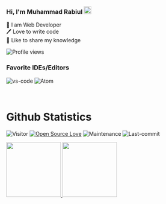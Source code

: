 ### Hi, I'm Muhammad Rabiul <img src="https://media.giphy.com/media/hvRJCLFzcasrR4ia7z/giphy.gif" width="20">
👑 I am Web Developer <br>
🖊️ Love to write code <br>
🎤 Like to share my knowledge <br>

![Profile views](https://gpvc.arturio.dev/rabiapp)  

### Favorite IDEs/Editors 

![vs-code](https://img.shields.io/badge/-VS%20Code-007ACC?style=for-the-badge&logo=visual-studio-code)
![Atom](https://img.shields.io/badge/Atom-%2366595C.svg?style=for-the-badge&logo=atom&logoColor=white)

<br>

# Github Statistics

![Visitor](https://komarev.com/ghpvc/?username=rabiappz&color=blueviolet&style=flat-square) 
[![Open Source Love](https://badges.frapsoft.com/os/v1/open-source.svg?v=103)](https://github.com/rabiapp)
![Maintenance](https://img.shields.io/badge/Maintained%3F-yes-green.svg?style=flat-square&color=brightgreen)
![Last-commit](https://img.shields.io/github/last-commit/rabiapp/rabiapp?style=flat-square&color=blueviolet)


<div>
  <a href="https://github.com/rabiapp">
  <img height="145em" src="https://github-readme-stats.vercel.app/api?username=rabiapp&show_icons=true&theme=radical&include_all_commits=true&count_private=true"/>
  <img height="145em" src="https://github-readme-stats.vercel.app/api/top-langs/?username=rabiapp&layout=compact&langs_count=7&theme=radical"/>
</div>
